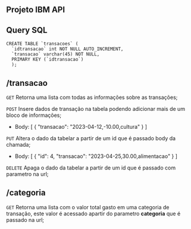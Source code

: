 ## Projeto IBM API

## Query SQL 

```
CREATE TABLE `transacoes` (
  `idtransacao` int NOT NULL AUTO_INCREMENT,
  `transacao` varchar(45) NOT NULL,
  PRIMARY KEY (`idtransacao`)
  ); 
```

## /transacao

`GET` Retorna uma lista com todas as informações sobre as transações; 

`POST`  Insere dados de transação na tabela podendo adicionar mais de um bloco de informações; 
   + Body:
          [
            {
              "transacao": "2023-04-12,-10.00,cultura"
            }
           ]

`PUT` Altera o dado da tabelar a partir de um id que é passado body da chamada;<br>
+ Body:
          [
            {
             "id": 4,
		          "transacao": "2023-04-25,30.00,alimentacao"
            }
           ]
  
`DELETE` Apaga o dado da tabelar a partir de um id que é passado com parametro na url;


## /categoria
`GET` Retorna uma lista com o valor total gasto em uma categoria de transação, este valor é acessado apartir do parametro **categoria** que é passado na url; 

